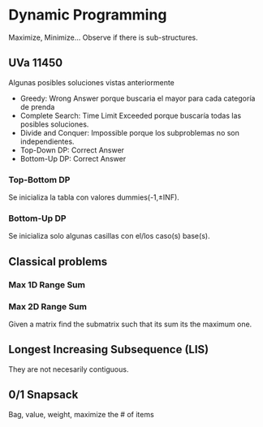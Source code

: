 # Dynamic Programming
Maximize, Minimize...
Observe if there is sub-structures.

## UVa 11450
Algunas posibles soluciones vistas anteriormente
<ul>
   <li>Greedy: Wrong Answer porque buscaria el mayor para cada categoría de prenda</li>
   <li>Complete Search: Time Limit Exceeded porque buscaría todas las posibles soluciones.</li>
   <li>Divide and Conquer: Impossible porque los subproblemas no son independientes.</li>
   <li>Top-Down DP: Correct Answer</li>
   <li>Bottom-Up DP: Correct Answer</li>
</ul>

### Top-Bottom DP
Se inicializa la tabla con valores dummies(-1,±INF). <br> 

### Bottom-Up DP
Se inicializa solo algunas casillas con el/los caso(s) base(s).


## Classical problems

### Max 1D Range Sum

### Max 2D Range Sum
Given a matrix find the submatrix such that its sum its the maximum one.

## Longest Increasing Subsequence (LIS)
They are not necesarily contiguous.



## 0/1 Snapsack 
Bag, value, weight, maximize the # of items


